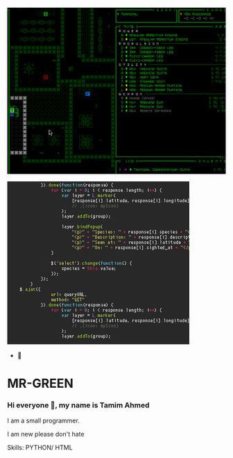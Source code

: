 

![I am a small programmer.](https://raw.githubusercontent.com/MRVIVEK-CODER/MRVIVEK-CODER/main/md7Oqrf.gif)

![](https://raw.githubusercontent.com/MRVIVEK-CODER/Decompiler/main/106824690-8dd73a00-66ad-11eb-89e2-53e13ac6f594.gif)

- 🔭 

# MR-GREEN



### Hi everyone 👋, my name is Tamim Ahmed 







I am a small programmer.



I am new please don't hate







Skills: PYTHON/ HTML







